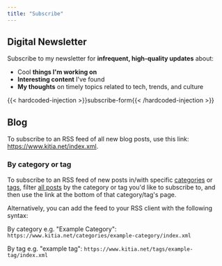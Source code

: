 ```yaml
---
title: "Subscribe"
---
```


## Digital Newsletter

Subscribe to my newsletter for **infrequent, high-quality updates** about:

- Cool **things I'm working on**
- **Interesting content** I've found
- **My thoughts** on timely topics related to tech, trends, and culture

{{< hardcoded-injection >}}subscribe-form{{< /hardcoded-injection >}}

## Blog

To subscribe to an RSS feed of all new blog posts, use this link: <https://www.kitia.net/index.xml>.

### By category or tag

To subscribe to an RSS feed of new posts in/with specific [categories](/categories) or [tags](/tags), filter [all posts](/blog) by the category or tag you'd like to subscribe to, and then use the link at the bottom of that category/tag's page.

Alternatively, you can add the feed to your RSS client with the following syntax:

By category e.g. "Example Category": `https://www.kitia.net/categories/example-category/index.xml`

By tag e.g. "example tag": `https://www.kitia.net/tags/example-tag/index.xml`
